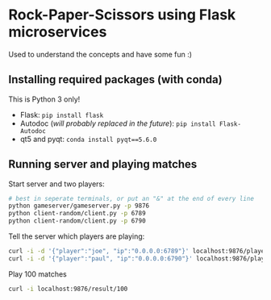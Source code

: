# Rock-Paper-Scissors using Flask microservices

Used to understand the concepts and have some fun :)

## Installing required packages (with conda)

This is Python 3 only!

* Flask: `pip install flask`
* Autodoc (*will probably replaced in the future*): `pip install Flask-Autodoc`
* qt5 and pyqt: `conda install pyqt==5.6.0`

## Running server and playing matches

Start server and two players:

```sh
# best in seperate terminals, or put an "&" at the end of every line
python gameserver/gameserver.py -p 9876
python client-random/client.py -p 6789
python client-random/client.py -p 6790
```

Tell the server which players are playing:

```sh
curl -i -d '{"player":"joe", "ip":"0.0.0.0:6789"}' localhost:9876/player/add
curl -i -d '{"player":"paul", "ip":"0.0.0.0:6790"}' localhost:9876/player/add
```

Play 100 matches

```sh
curl -i localhost:9876/result/100
```

